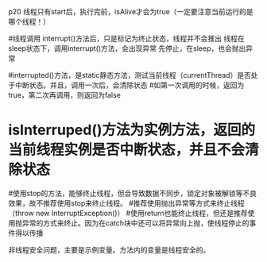 p20
线程只有start后，执行完前，isAlive才会为true（一定要注意当前运行的是哪个线程！）

#线程调用 interrupt()方法后，只是标记为终止状态，线程并不会推出
线程在sleep状态下，调用interrupt()方法，会出现异常
先停止，在sleep，也会抛出异常

#interrupted()方法，是static静态方法，测试当前线程（currentThread）是否处于中断状态。并且，调用一次后，会清除状态
#如第一次调用的时候，返回为true，第二次再调用，则返回为false
# isInterruped()方法为实例方法，返回的当前线程实例是否中断状态，并且不会清除状态

#使用stop的方法，能够终止线程，但会导致数据不同步，锁定对象被解锁等不良效果，故不推荐使用stop来终止线程。
#推荐使用抛出异常等方式来终止线程（throw new InterruptException()）
#使用return也能终止线程，但还是推荐使用抛异常的方式来终止。因为在catch块中还可以将异常向上抛，使线程停止的事件得以传播

非线程安全问题，主要是示例变量。方法内的变量是线程安全的。
